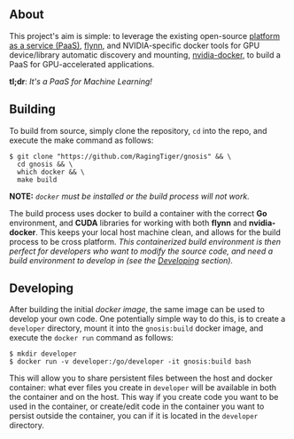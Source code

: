 ## About
This project's aim is simple: to leverage the existing open-source [platform as a service (PaaS)](https://en.wikipedia.org/wiki/Platform_as_a_service),
[flynn](https://github.com/flynn/flynn), and NVIDIA-specific docker tools for
GPU device/library automatic discovery and mounting, [nvidia-docker](https://github.com/NVIDIA/nvidia-docker), to build a PaaS for GPU-accelerated applications.

**tl;dr**: *It's a PaaS for Machine Learning!*

## Building
To build from source, simply clone the repository, `cd` into the repo, and
execute the make command as follows:
```
$ git clone "https://github.com/RagingTiger/gnosis" && \
  cd gnosis && \
  which docker && \
  make build
```
**NOTE:** *`docker` must be installed or the build process will not work.*

The build process uses docker to build a container with the correct **Go**
environment, and **CUDA** libraries for working with both **flynn** and
**nvidia-docker**. This keeps your local host machine clean, and allows for
the build process to be cross platform. *This containerized build environment
is then perfect for developers who want to modify the source code, and need
a build environment to develop in (see the [Developing]() section).*

## Developing
After building the initial *docker image*, the same image can be used to
develop your own code. One potentially simple way to do this, is to create
a `developer` directory, mount it into the `gnosis:build` docker image, and
execute the `docker run` command as follows:
```
$ mkdir developer
$ docker run -v developer:/go/developer -it gnosis:build bash
```
This will allow you to share persistent files between the host and docker
container: what ever files you create in `developer` will be available in
both the container and on the host. This way if you create code you want to be
used in the container, or create/edit code in the container you want to
persist outside the container, you can if it is located in the `developer`
directory.

